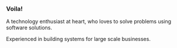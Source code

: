 ### Voila! 

A technology enthusiast at heart, who loves to solve problems using software solutions. 

Experienced in building systems for large scale businesses. 


<!--
**janskar/janskar** is a ✨ _special_ ✨ repository because its `README.md` (this file) appears on your GitHub profile.




